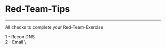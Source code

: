 # Red-Team-Tips
-------------------------------------------------------------------------------------------------------------------------
All checks to complete your Red-Team-Exercise

1 - Recon DNS \
2 - Email \
